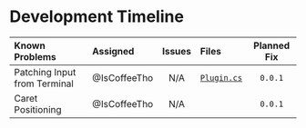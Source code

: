 # Development Timeline

| Known Problems               | Assigned     | Issues | Files                      | Planned Fix |
| :--------------------------- | :----------- | :----: | :------------------------- | :---------: |
| Patching Input from Terminal | @IsCoffeeTho |  N/A   | [`Plugin.cs`](./Plugin.cs) |   `0.0.1`   |
| Caret Positioning            | @IsCoffeeTho |  N/A   |                            |   `0.0.1`   |
